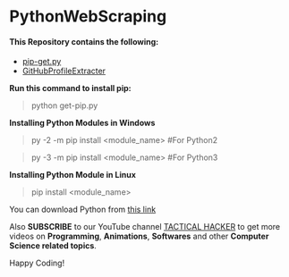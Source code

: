 # PythonWebScraping

#### This Repository contains the following:
- [pip-get.py](https://github.com/TacticalHacker/PythonWebScraping/blob/master/get-pip.py)
- [GitHubProfileExtracter](https://github.com/TacticalHacker/PythonWebScraping/blob/master/GitHubProfileExtracter.py)

**Run this command to install pip:**

> python get-pip.py

**Installing Python Modules in Windows**

>	py -2 -m pip install <module_name> #For Python2

>	py -3 -m pip install <module_name> #For Python3

**Installing Python Module in Linux**
	
 > pip install <module_name>
 
 You can download Python from [this link]()

Also **SUBSCRIBE** to our YouTube channel [TACTICAL HACKER](https://www.youtube.com/channel/UCbhGxvpuObxw5vZsvbKa1Cg) to get more videos on **Programming**, **Animations**, **Softwares** and other **Computer Science related topics**.

Happy Coding!
